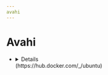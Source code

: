 ```yaml
---
avahi
---
```


# Avahi

- <details>
       <!-- <h3>WebUI Dashboard</h3> -->
       <!-- <img src="resources/screenshots/uptime-kuma.webp" alt="uptime-kuma ui screenshot"/>   -->

       <img alt="x64 Version" src="https://img.shields.io/docker/v/_/ubuntu/latest?arch=amd64&label=x64">
       <img alt="Arm64 Version" src="https://img.shields.io/docker/v/_/ubuntu/latest?arch=arm64&label=arm64">

     </details>
  (https://hub.docker.com/_/ubuntu)
